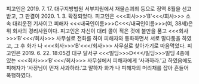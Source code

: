 피고인은 2019. 7. 17. 대구지방법원 서부지원에서 재물손괴죄 등으로 징역 8월을 선고받고, 그 판결이 2020. 1. 3. 확정되었다.
피고인은 <<<회사>>>‘B'<<</회사>>> 소속 대리운전 기사이고 피해자 <<<내국인이름>>>C<<</내국인이름>>>(여, 38세)은 위 회사의 경리사원이다. 피고인은 자신이 대리 콜이 적은 것에 불만을 품고 <<<회사>>>‘B'<<</회사>>> 사무실로 전화를 하여 피해자와 통화하면서 서로 말다툼을 하였고, 그 후 화가 나 <<<회사>>>‘B'<<</회사>>> 사무실로 찾아가기로 마음먹었다.
피고인은 2019. 6. 22. 18:05경 대구 달서구 <<<빌딩>>>D<<</빌딩>>>빌딩 4층에 있는 <<<회사>>>‘B'<<</회사>>> 사무실에서 피해자에게 ‘사과하라.'고 하였음에도 피해자가 ‘사장님이 먼저 사과하라.'고 말하자 화가 나 피해자의 머리채를 잡아 흔들어 폭행하였다.